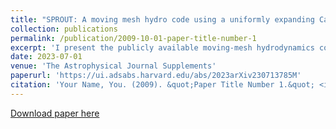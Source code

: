 ```yaml
---
title: "SPROUT: A moving mesh hydro code using a uniformly expanding Cartesian grid"
collection: publications
permalink: /publication/2009-10-01-paper-title-number-1
excerpt: 'I present the publicly available moving-mesh hydrodynamics code Sprout. Sprout solves the equations of ideal hydrodynamics on an expanding Cartesian mesh. The expanding mesh can follow fluid outflows for several orders of magnitude with very little numerical diffusion, thereby capturing shocks and fine structures accurately. Following the bulk flow accurately also allows for longer timesteps in general. This makes Sprout particularly suitable for studying expanding outflows such as supernova remnants and active galactic nuclei. Relative to other moving mesh codes, the simple mesh structure in Sprout is also convenient for implementing additional physics or algorithms.'
date: 2023-07-01
venue: 'The Astrophysical Journal Supplements'
paperurl: 'https://ui.adsabs.harvard.edu/abs/2023arXiv230713785M'
citation: 'Your Name, You. (2009). &quot;Paper Title Number 1.&quot; <i>Journal 1</i>. 1(1).'
---
```


[Download paper here](http://academicpages.github.io/files/paper1.pdf)

